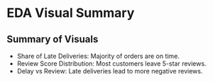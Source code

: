 # EDA Visual Summary
## Summary of Visuals
- Share of Late Deliveries: Majority of orders are on time.
- Review Score Distribution: Most customers leave 5-star reviews.
- Delay vs Review: Late deliveries lead to more negative reviews.

